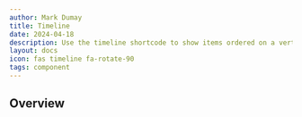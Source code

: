 ```yaml
---
author: Mark Dumay
title: Timeline
date: 2024-04-18
description: Use the timeline shortcode to show items ordered on a vertical timelime.
layout: docs
icon: fas timeline fa-rotate-90
tags: component
---
```


## Overview


